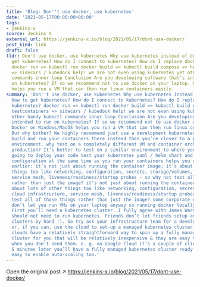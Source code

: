 ```yaml
---
title: 'Blog: Don''t use docker, use kubernetes'
date: '2021-05-17T00:00:00+00:00'
tags:
- jenkins-x
source: Jenkins X
external_url: https://jenkins-x.io/blog/2021/05/17/dont-use-docker/
post_kind: link
draft: false
tldr: Don't use docker, use kubernetes Why use kubernetes instead of docker? How to
  get kubernetes? How do I connect to kubernetes? How do I replace docker with kubernetes?
  docker run => kubectl run docker build => kubectl build compose => helm testcontainers
  => sidecars / kubedock help! we are not even using kubernetes yet other handy kubectl
  commands inner loop Conclusion Are you developing software that’s intended to run
  on kubernetes? If so we recommend not to use docker on your laptop. Docker on Windows/MacOS
  helps you run a VM that can then run linux containers easily.
summary: 'Don''t use docker, use kubernetes Why use kubernetes instead of docker?
  How to get kubernetes? How do I connect to kubernetes? How do I replace docker with
  kubernetes? docker run => kubectl run docker build => kubectl build compose => helm
  testcontainers => sidecars / kubedock help! we are not even using kubernetes yet
  other handy kubectl commands inner loop Conclusion Are you developing software that’s
  intended to run on kubernetes? If so we recommend not to use docker on your laptop.
  Docker on Windows/MacOS helps you run a VM that can then run linux containers easily.
  But why bother? We highly recommend just use a development kubernetes cluster -
  build and run your containers there instead then you’re closer to a production like
  environment. why test on a completely different VM and container orchestrator than
  production? It’s better to test on a similar environment to where you are really
  going to deploy your code test your kubernetes yaml / helm chart and associated
  configuration at the same time as you run your containers helps you catch mistakes
  earlier: it’s not just about running the container image; it’s about lots of other
  things too like networking, configuration, secrets, storage/volumes, cloud infrastructure,
  service mesh, liveness/readiness/startup probes - so why not test all of those things
  rather than just the image? it’s not just about running the container image; it’s
  about lots of other things too like networking, configuration, secrets, storage/volumes,
  cloud infrastructure, service mesh, liveness/readiness/startup probes - so why not
  test all of those things rather than just the image? some corporate environments
  don’t let you run VMs on your laptop anyway so running docker locally isn’t an option
  First you’ll need a kubernetes cluster. I fully agree with James Ward that developers
  should not need to run kubernetes. Friends don’t let friends setup and manage kubernetes
  clusters by hand :). So try ask your infrastructure team for a development cluster
  or, if you can, use the cloud to set-up a managed kubernetes cluster. All the public
  clouds have a relatively straightforward way to spin up a fully managed kubernetes
  cluster for you that will be relatively inexpensive & they are easy to scale down
  when you don’t need them. e. g. on Google Cloud it’s a couple of clicks and about
  5 minutes later you’ll have a fully managed kubernetes cluster ready to use. Its
  easy to enable auto-scaling too.'
---
```

Open the original post ↗ https://jenkins-x.io/blog/2021/05/17/dont-use-docker/
